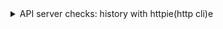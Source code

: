 <details>
  <summary>API server checks: history with httpie(http cli)e</summary>

- http GET :8080/login
- http GET :8080/login email=abc@gmail.com password=1234
- http GET :8080/login email=abc@gmail.com password=1234
- http GET :8080/users
- http GET :8080/login email=nk@abc.com password=secret
- http GET :8080/login email=nk@abc.com password=secret
- http GET :8080/whoami
- http GET :8080/whoami 'Cookie:auth_token=f24ac565-9956-4918-808e-b152358317ca'
- http GET :8080/login email=nk@abc.com password=secret
- http GET :8080/login email=nk@abc.com password=secret
- http GET :8080/users
- http GET :8080/login email=xyz@abc.com password=secret
- http GET :8080/whoami 'Cookie:auth_token=c0ab5aef-d1ea-499e-b826-d80db7fa1ebd'
- http GET :8080/whoami 'Cookie:auth_token=c0ab5aef-d1ea-499e-b826-d80db7fa1ebd'
- http GET :8080/login email=xyz@abc.com password=secret
- http GET :8080/whoami 'Cookie:auth_token=c0850e09-6a22-429e-a34d-16e69dc8930b'
- http GET :8080/whoami 'Cookie:auth_token=c0850e09-6a22-429e-a34d-36e69dc8930b'
- http GET :8080/users
- http GET :8080/login email=nachiket@abc.com password=secret
- http GET :8080/login email=nachiket@abc.com password=asfdasdfasdf
- http GET :8080/login email=nachiket@abc.com password=secret
- http GET :8080/whoami 'Cookie:auth_token=f2b4082d-6ca9-4651-9387-22e7d70872b6'
- http POST :8080/signup email=nk@abc.com password=secret
- http POST :8080/signup email=hello@abc.com password=secret
- http GET :8080/login email=hello@abc.com password=secret
- http GET :8080/whoami 'Cookie:auth_token=8762cbd1-044f-42b9-860a-afa7fb75a3ea'

</details>
